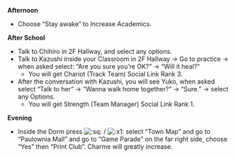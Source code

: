 **Afternoon**

- Choose “Stay awake” to Increase Academics.

**After School**

- Talk to Chihiro in 2F Hallway, and select any options.
- Talk to Kazushi inside your Classroom in 2F Hallway -> Go to practice -> when asked select: “Are you sure you’re OK?” -> “Will it heal?”
  - You will get Chariot (Track Team) Social Link Rank 3.
- After the conversation with Kazushi, you will see Yuko, when asked select “Talk to her” -> “Wanna walk home together?” -> “Sure.” -> select any Options.
  - You will get Strength (Team Manager) Social Link Rank 1.

**Evening**

- Inside the Dorm press ![:sq:](/assets/square.png) / ![:x1:](/assets/x1.png) select “Town Map” and go to “Paulownia Mall” and go to “Game Parade” on the far right side, choose “Yes” then “Print Club”. Charme will greatly increase.
